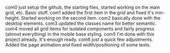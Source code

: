 com0
    just setup the github, the starting files, started working on the main grid, etc. Basic stuff.
com1
    added the first item in the grid and fixed it's min-height. Started working on the second item.
com2
    basically done with the desktop elements. 
com3
    updated the classes name for better semantic.
com4
    moved all grid items for isolated components and fairly progress (almost everything) in the mobile base styling. 
com5
    I'm done with this project already. It's enough ready.
com6
    just a quick few adjustments. Added the page animation and fixed width/positioning of some texts.
